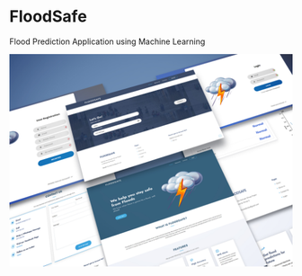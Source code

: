 # FloodSafe
Flood Prediction Application using Machine Learning

![alt text](https://github.com/Dishan98/FloodSafe/blob/master/Web%20Mockup.jpg)
